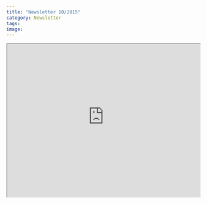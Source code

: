 ```yaml
---
title: "Newsletter 10/2015"
category: Newsletter
tags: 
image: 
---
```


<iframe src="http://us9.campaign-archive1.com/?u=1c378a6888ab22fbd493b336c&id=a1d5a3431f" width="100%" height="400px"></iframe>
